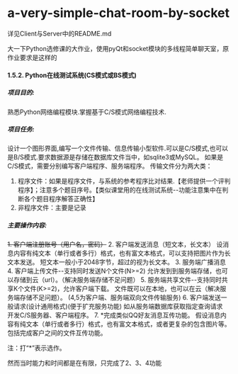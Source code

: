 # a-very-simple-chat-room-by-socket

详见Client与Server中的README.md

大一下Python选修课的大作业，使用pyQt和socket模块的多线程简单聊天室，原作业要求是这样的

#### 1.5.2.	Python在线测试系统(CS模式或BS模式)
##### 项目目的:
熟悉Python网络编程模块.掌握基于C/S模式网络编程技术.

##### 项目任务:
设计一个图形界面,编写一个文件传输、信息传输小型软件.可以是C/S模式,也可以是B/S模式.要求数据源是存储在数据库文件当中，如sqlite3或MySQL。
如果是C/S模式，需要分别编写客户端程序、服务端程序。
传输文件分为两大类：
1.	程序文件：如果是程序文件，与系统的参考程序比对结果.【老师提供一个评判程序】；注意多个题目序号。【类似课堂用的在线测试系统--功能注意集中在判断各个题目程序解答正确性】
2.	非程序文件：主要是记录

##### 主要操作内容:
~~1.	客户端注册账号（用户名，密码）~~
2.	客户端发送消息（短文本，长文本）
设消息内容有纯文本（单行或者多行）格式，也有富文本格式，可以支持把图片作为长文本发送。
短文本一般小于2048字节，超过的视为长文本。
3.	服务端广播消息
4.	客户端上传文件--支持同时发送N个文件(N>=2)
允许发到到服务端存储，也可以存储到云（url）。（解决服务端存储不足问题）
5.	服务端共享文件--支持同时共享K个文件(K>=2)，允许客户端下载。
文件既可以在本地，也可以在云（解决服务端存储不足问题）。
(4,5为客户端、服务端双向文件传输服务)
6.	客户端发送一般请求(设计通用格式)(便于扩充服务功能)
如从服务端数据库获取指定查询请求
开发C/S服务器、客户端程序。
7.	*完成类似QQ好友消息互传功能。
假设消息内容有纯文本（单行或者多行）格式，也有富文本格式，或者更复杂的包含图片等。
包括完成客户之间的文件互传功能。

注：打“*”表示选作。

然而当时能力和时间都是在有限，只完成了2、3、4功能
